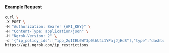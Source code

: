 <!-- Code generated for API Clients. DO NOT EDIT. -->

#### Example Request

```bash
curl \
-X POST \
-H "Authorization: Bearer {API_KEY}" \
-H "Content-Type: application/json" \
-H "Ngrok-Version: 2" \
-d '{"ip_policy_ids":["ipp_2qIIEL6WT3p0lhU4i1YPajJjHdS"],"type":"dashboard"}' \
https://api.ngrok.com/ip_restrictions
```
